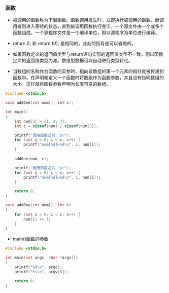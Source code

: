 ### 函数

* 被调用的函数称为下层函数。函数调用发生时，立即执行被调用的函数，而调用者则进入等待的状态，直到被调用函数执行完毕。一个源文件由一个或多个函数组成。一个源程序文件是一个编译单位，即以源程序为单位进行编译。

* return 0; 和 return (0); 是相同的，此处的括号是可以省略的。

* 如果函数定义的返回值类型与return语句实际的返回值类型不一致，则以函数定义的返回值类型为准。数值型数据可以自动进行类型转化。

* 当数组的名称作为函数的实参时，指向该数组的第一个元素的指针就被传递到函数中。在声明和定义一个函数时将数组作为函数参数，并且没有指明数组的大小，这样就将函数参数声明为长度可变的数组。
```c
#include <stdio.h>

void addOne(int num[], int c); 

int main()
{
    int num[3] = {1, 2, 3}; 
    int c = sizeof(num) / sizeof(num[0]);

    printf("调用函数之前：\n");
    for (int i = 0; i < c; i++) {
        printf("num[%d]=%d\n", i, num[i]);
    }   
    
    addOne(num, c); 

    printf("调用函数之后：\n");
    for (int i = 0; i < c; i++) {
        printf("num[%d]=%d\n", i, num[i]);
    }   

    return 0;
}

void addOne(int num[], int c)
{
    for (int i = 0; i < c; i++) {
        num[i] += 1;
    }   
}

```

* main()函数的参数
```c
#include <stdio.h>

int main(int argc, char *argv[])
{
    printf("%d\n", argc);
    printf("%s\n", argv[0]);

    return 0;
}
```
